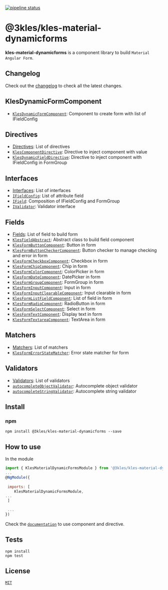 [![pipeline status](http://gitlab.3kles.local/angular/klesmaterialdynamicforms/badges/master/pipeline.svg)](http://gitlab.3kles.local/angular/klesmaterialdynamicforms/-/commits/master)

# @3kles/kles-material-dynamicforms

**kles-material-dynamicforms** is a component library to build `Material Angular Form`.

## Changelog

Check out the [changelog](./CHANGELOG.md) to check all the latest changes.

## KlesDynamicFormComponent
- [`KlesDynamicFormComponent`](docs/readme.md#klesdynamicformcomponent): Component to create form with list of IFieldConfig

## Directives
- [Directives](./docs/directives.md): List of directives
- [`KlesComponentDirective`](./docs/directives.md#klescomponentdirective): Directive to inject component with value
- [`KlesDynamicFieldDirective`](./docs/directives.md#klesdynamicfielddirective): Directive to inject component with IFieldConfig in FormGroup


## Interfaces
- [Interfaces](./docs/interfaces.md): List of interfaces
- [`IFieldConfig`](./docs/interfaces.md#ifieldconfig): List of attribute field
- [`IField`](./docs/interfaces.md#ifield): Composition of IFieldConfig and FormGroup
- [`IValidator`](./docs/interfaces.md#ivalidator): Validator interface

## Fields
- [Fields](./docs/fields.md): List of field to build form
- [`KlesFieldAbstract`](./docs/fields.md#klesfieldabstract): Abstract class to build field component
- [`KlesFormButtonComponent`](./docs/fields.md#klesformbuttoncomponent): Button in form
- [`KlesFormButtonCheckerComponent`](./docs/fields.md#klesFormbuttoncheckercomponent): Button checker to manage checking and error in form
- [`KlesFormCheckboxComponent`](./docs/fields.md#klesformcheckboxcomponent): Checkbox in form
- [`KlesFormChipComponent`](./docs/fields.md#klesformchipcomponent): Chip in form
- [`KlesFormColorComponent`](./docs/fields.md#klesformcolorcomponent): ColorPicker in form
- [`KlesFormDateComponent`](./docs/fields.md#klesformdatecomponent): DatePicker in form
- [`KlesFormGroupComponent`](./docs/fields.md#klesformgroupcomponent): FormGroup in form
- [`KlesFormInputComponent`](./docs/fields.md#klesforminputcomponent): Input in form
- [`KlesFormInputClearableComponent`](./docs/fields.md#klesforminputclearablecomponent): Input clearable in form
- [`KlesFormListFieldComponent`](./docs/fields.md#klesformlistfieldcomponent): List of field in form
- [`KlesFormRadioComponent`](./docs/fields.md#klesformradiocomponent): RadioButton in form
- [`KlesFormSelectComponent`](./docs/fields.md#klesformselectcomponent): Select in form
- [`KlesFormTextComponent`](./docs/fields.md#klesformtextcomponent): Display text in form
- [`KlesFormTextareaComponent`](./docs/fields.md#klesformtextareacomponent): TextArea in form

## Matchers
- [Matchers](./docs/matchers.md): List of matchers
- [`KlesFormErrorStateMatcher`](./docs/matchers.md#klesformerrorstatematcher): Error state matcher for form

## Validators
- [Validators](./docs/validators.md): List of validators
- [`autocompleteObjectValidator`](./docs/validators.md#autocompleteobjectvalidator): Autocomplete object validator
- [`autocompleteStringValidator`](./docs/validators.md#autocompletestringvalidator): Autocomplete string validator
## Install

### npm

```
npm install @3kles/kles-material-dynamicforms --save
```

## How to use

In the module
```javascript
import { KlesMaterialDynamicFormsModule } from '@3kles/kles-material-dynamicforms';
...
@NgModule({
    
 imports: [
    KlesMaterialDynamicFormsModule,
...
 ]

 ...
})
```

Check the [`documentation`](./docs) to use component and directive.

## Tests

```
npm install
npm test
```
## License

[`MIT`](./LICENSE.md)
